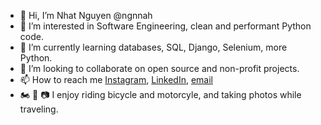 - 👋 Hi, I’m Nhat Nguyen @ngnnah
- 👀 I’m interested in Software Engineering, clean and performant Python code.
- 🌱 I’m currently learning databases, SQL, Django, Selenium, more Python.
- 💞️ I’m looking to collaborate on open source and non-profit projects.
- 📫 How to reach me [Instagram](https://www.instagram.com/nhatn1507/), [LinkedIn](https://www.linkedin.com/in/nhat-nguyen-51b1a5214/), [email](ngnnah@gmail.com)
- 🏍️ 🚴 📷 I enjoy riding bicycle and motorcyle, and taking photos while traveling.

<!---
ngnnah/ngnnah is a ✨ special ✨ repository because its `README.md` (this file) appears on your GitHub profile.
You can click the Preview link to take a look at your changes.
--->
